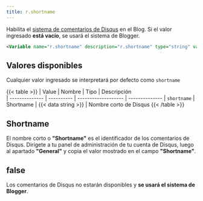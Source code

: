 ```yaml
---
title: r.shortname
---
```


Habilita el [sistema de comentarios de Disqus](https://disqus.com/) en el Blog. Si el valor ingresado **está vacío**, se usará el sistema de Blogger.

```xml
<Variable name="r.shortname" description="r.shortname" type="string" value=""/>
```

## Valores disponibles

Cualquier valor ingresado se interpretará por defecto como `shortname`

{{< table >}}
| Value          | Nombre     | Tipo                | Descripción   
| -------------- | ---------- | ------------------- | --------------
| `shortname`    | Shortname  | {{< data string >}} | Nombre corto de Disqus
{{< /table >}}

## Shortname

El nombre corto o **"Shortname"** es el identificador de los comentarios de Disqus. Dirígete a tu panel de administración de tu cuenta de Disqus, luego al apartado **"General"** y copia el valor mostrado en el campo **"Shortname"**.

## false

Los comentarios de Disqus no estarán disponibles y **se usará el sistema de Blogger**.